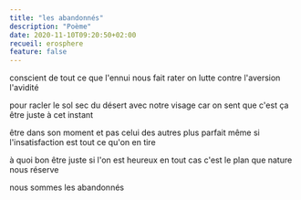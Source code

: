 ```yaml
---
title: "les abandonnés"
description: "Poème"
date: 2020-11-10T09:20:50+02:00
recueil: erosphere
feature: false
---
```


conscient de tout ce que l'ennui nous fait rater
on lutte contre l'aversion l'avidité

pour racler le sol sec du désert avec notre visage
car on sent que c'est ça être juste à cet instant

être dans son moment et pas celui des autres plus parfait
même si l'insatisfaction est tout ce qu'on en tire

à quoi bon être juste si l'on est heureux
en tout cas c'est le plan que nature nous réserve

nous sommes les abandonnés
